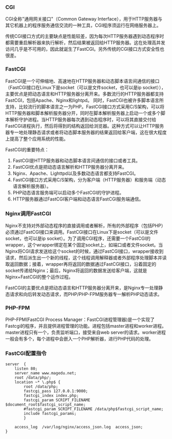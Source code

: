 ### CGI
CGI全称"通用网关接口"（Common Gateway Interface），用于HTTP服务器与其它机器上的程序服务通信交流的一种工具，CGI程序须运行在网络服务器上。

传统CGI接口方式的主要缺点是性能较差，因为每次HTTP服务器遇到动态程序时都需要重启解析器来执行解析，然后结果被返回给HTTP服务器。这在处理高并发访问几乎是不可用的，因此就诞生了FastCGI。另外传统的CGI接口方式安全性也很差。

### FastCGI
FastCGI是一个可伸缩地、高速地在HTTP服务器和动态脚本语言间通信的接口（FastCGI接口在Linux下是socket（可以是文件socket，也可以是ip socket）），主要优点是把动态语言和HTTP服务器分离开来。多数流行的HTTP服务器都支持FastCGI，包括Apache、Nginx和lightpd。
同时，FastCGI也被许多脚本语言所支持，比较流行的脚本语言之一为PHP。FastCGI接口方式采用C/S架构，可以将HTTP服务器和脚本解析服务器分开，同时在脚本解析服务器上启动一个或多个脚本解析守护进程。当HTTP服务器每次遇到动态程序时，可以将其直接交付给FastCGI进程执行，然后将得到的结构返回给浏览器。这种方式可以让HTTP服务器专一地处理静态请求或者将动态脚本服务器的结果返回给客户端，这在很大程度上提高了整个应用系统的性能。

FastCGI的重要特点：
1. FastCGI是HTTP服务器和动态脚本语言间通信的接口或者工具。
2. FastCGI优点是把动态语言解析和HTTP服务器分离开来。
3. Nginx、Apache、Lighttpd以及多数动态语言都支持FastCGI。
4. FastCGI接口方式采用C/S架构，分为客户端（HTTP服务器）和服务端（动态语言解析服务器）。
5. PHP动态语言服务端可以启动多个FastCGI的守护进程。
6. HTTP服务器通过FastCGI客户端和动态语言FastCGI服务端通信。

### Nginx调用FastCGI
Nginx不支持对外部动态程序的直接调用或者解析，所有的外部程序（包括PHP）必须通过FastCGI接口来调用。FastCGI接口在Linux下是socket（可以是文件socket，也可以是ip socket）。为了调用CGI程序，还需要一个FastCGI的wrapper，这个wrapper绑定在某个固定socket上，如端口或者文件socket。当Nginx将CGI请求发送给这个socket的时候，通过FastCGI接口，wrapper接收到请求，然后派生出一个新的线程，这个线程调用解释器或者外部程序处理脚本并读取返回数据；接着，wrapper再将返回的数据通过FastCGI接口，沿着固定的socket传递给Nginx；最后，Nginx将返回的数据发送给客户端，这就是Nginx+FastCGI的整个运作过程。

FastCGI的主要优点是把动态语言和HTTP服务器分离开来，是Nginx专一处理静态请求和向后转发动态请求，而PHP/PHP-FPM服务器专一解析PHP动态请求。


### PHP-FPM
PHP-FPM(FastCGI Process Manager：FastCGI进程管理器)是一个实现了Fastcgi的程序，并且提供进程管理的功能。进程包括master进程和worker进程。master进程只有一个，负责监听端口，接受来自web server的请求。worker进程一般会有多个，每个进程中会嵌入一个PHP解析器，进行PHP代码的处理。

### FastCGI配置指令


```
server  {
    listen 80;
    server_name www.magedu.net;
    root /data/php/;
    location ~* \.php$ {
        root /data/php;
        fastcgi_pass 127.0.0.1:9000;
        fastcgi_index index.php;                                                                                                                
        fastcgi_param SCRIPT_FILENAME $document_root$fastcgi_script_name;
        #fastcgi_param SCRIPT_FILENAME /data/php$fastcgi_script_name;
        include fastcgi_params;
        }
 
    access_log  /var/log/nginx/access_json.log  access_json;
}

```